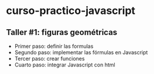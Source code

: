 # curso-practico-javascript
 
## Taller #1: figuras geométricas

- Primer paso: definir las formulas
- Segundo paso: implementar las fórmulas en Javascript
- Tercer paso: crear funciones
- Cuarto paso: integrar Javascript con html